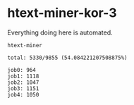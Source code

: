 # htext-miner-kor-3

Everything doing here is automated.

```
htext-miner

total: 5330/9855 (54.084221207508875%)

job0: 964
job1: 1118
job2: 1047
job3: 1151
job4: 1050
```